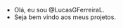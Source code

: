 - Olá, eu sou @LucasGFerreiraL.
- Seja bem vindo aos meus projetos.

<!---
LucasGFerreiraL/LucasGFerreiraL is a ✨ special ✨ repository because its `README.md` (this file) appears on your GitHub profile.
You can click the Preview link to take a look at your changes.
--->
